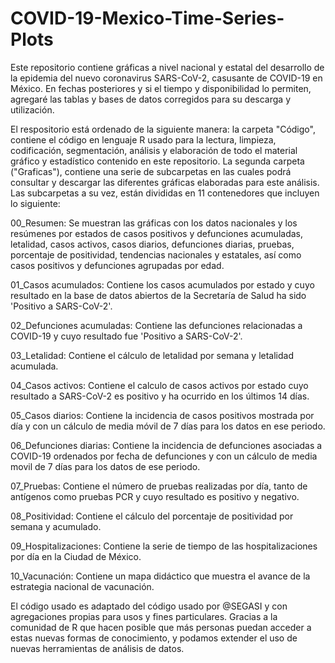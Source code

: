# COVID-19-Mexico-Time-Series-Plots
 
Este repositorio contiene gráficas a nivel nacional y estatal del desarrollo de la epidemia del nuevo coronavirus SARS-CoV-2, casusante de COVID-19 en México. En fechas posteriores y si el tiempo y disponibilidad lo permiten, agregaré las tablas y bases de datos corregidos para su descarga y utilización. 

El respositorio está ordenado de la siguiente manera: la carpeta "Código", contiene el código en lenguaje R usado para la lectura, limpieza, codificación, segmentación, análisis y elaboración de todo el material gráfico y estadístico contenido en este repositorio. La segunda carpeta ("Graficas"), contiene una serie de subcarpetas en las cuales podrá consultar y descargar las diferentes gráficas elaboradas para este análisis. Las subcarpetas a su vez, están divididas en 11 contenedores que incluyen lo siguiente:

00_Resumen: Se muestran las gráficas con los datos nacionales y los resúmenes por estados de casos positivos y defunciones acumuladas, letalidad, casos activos, casos diarios, defunciones diarias, pruebas, porcentaje de positividad, tendencias nacionales y estatales, así como casos positivos y defunciones agrupadas por edad.

 01_Casos acumulados: Contiene los casos acumulados por estado y cuyo resultado en la base de datos abiertos de la Secretaría de Salud ha sido 'Positivo a SARS-CoV-2'.

 02_Defunciones acumuladas: Contiene las defunciones relacionadas a COVID-19 y cuyo resultado fue 'Positivo a SARS-CoV-2'.

 03_Letalidad: Contiene el cálculo de letalidad por semana y letalidad acumulada.

 04_Casos activos: Contiene el calculo de casos activos por estado cuyo resultado a SARS-CoV-2 es positivo y ha ocurrido en los últimos 14 días.

 05_Casos diarios: Contiene la incidencia de casos positivos mostrada por día y con un cálculo de media móvil de 7 días para los datos en ese periodo. 

 06_Defunciones diarias: Contiene la incidencia de defunciones asociadas a COVID-19 ordenados por fecha de defunciones y con un cálculo de media movil de 7 días para los datos de ese periodo. 

 07_Pruebas: Contiene el número de pruebas realizadas por día, tanto de antígenos como pruebas PCR y cuyo resultado es positivo y negativo.

 08_Positividad: Contiene el cálculo del porcentaje de positividad por semana y acumulado.

 09_Hospitalizaciones: Contiene la serie de tiempo de las hospitalizaciones por día en la Ciudad de México.

 10_Vacunación: Contiene un mapa didáctico que muestra el avance de la estrategia nacional de vacunación. 

El código usado es adaptado del código usado por @SEGASI y con agregaciones propias para usos y fines particulares. Gracias a la comunidad de R que hacen posible que más personas puedan acceder a estas nuevas formas de conocimiento, y podamos extender el uso de nuevas herramientas de análisis de datos. 
